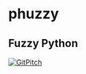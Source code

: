 # phuzzy
## Fuzzy Python

[![GitPitch](https://gitpitch.com/assets/badge.svg)](https://gitpitch.com/lepy/phuzzy/master?grs=github&t=beige)
